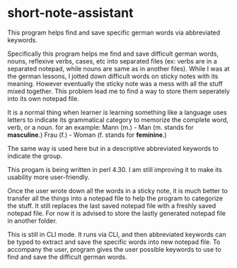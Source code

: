 # short-note-assistant
This program helps find and save specific german words via abbreviated keywords.

Specifically this program helps me find and save difficult german words, nouns, reflexive verbs, cases, etc into separated files (ex: verbs are in a separated notepad, while nouns are same as in another files). While I was at the german lessons, I jotted down difficult words on sticky notes with its meaning. However eventually the sticky note was a mess with all the stuff mixed together. This problem lead me to find a way to store them seperately into its own notepad file. 

It is a normal thing when learner is learning something like a language uses letters to indicate its grammatical category to memorize the complete word, verb, or a noun. for an example:
Mann (m.) - Man   (m. stands for **masculine**.)
Frau (f.) - Woman (f. stands for **feminine**.)

The same way is used here but in a descriptive abbreviated keywords to indicate the group.

This progam is being written in perl 4.30. I am still improving it to make its usability more user-friendly.

Once the user wrote down all the words in a sticky note, it is much better to transfer all the things into a notepad file to help the program to categorize the stuff. It still replaces the last saved notepad file with a freshly saved notepad file. For now it is advised to store the lastly generated notepad file in another folder.

This is still in CLI mode. It runs via CLI, and then abbreviated keywords can be typed to extract and save the specific words into new notepad file. To accompany the user, program gives the user possible keywords to use to find and save the difficult german words. 
